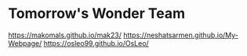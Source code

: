 # Tomorrow's Wonder Team
https://makomals.github.io/mak23/
https://neshatsarmen.github.io/My-Webpage/
https://osleo99.github.io/OsLeo/
